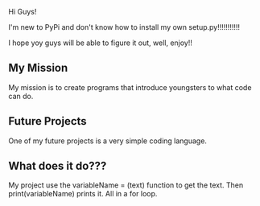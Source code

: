 Hi Guys!

I'm new to PyPi and don't know how to install my own setup.py!!!!!!!!!!!

I hope yoy guys will be able to figure it out, well, enjoy!!

My Mission
----------

My mission is to create programs that introduce youngsters to what code can do.

Future Projects
---------------

One of my future projects is a very simple coding language.

What does it do???
------------------

My project use the variableName = (text) function to get the text. Then print(variableName) prints it. All in a for loop.
